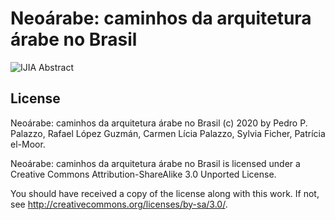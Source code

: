 Neoárabe: caminhos da arquitetura árabe no Brasil
=================================================

![IJIA Abstract](https://github.com/dmcpatrimonio/neoarabe/workflows/IJIA%20Abstract/badge.svg)

License
-------

 Neoárabe: caminhos da arquitetura árabe no Brasil (c) 2020 by Pedro P.
 Palazzo, Rafael López Guzmán, Carmen Lícia Palazzo, Sylvia Ficher,
 Patrícia el-Moor.
 
 Neoárabe: caminhos da arquitetura árabe no Brasil is licensed under a
 Creative Commons Attribution-ShareAlike 3.0 Unported License.
 
 You should have received a copy of the license along with this
 work.  If not, see <http://creativecommons.org/licenses/by-sa/3.0/>.
